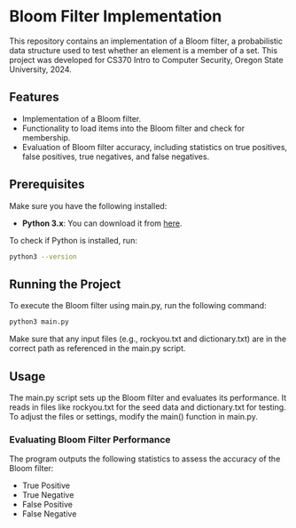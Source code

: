 # Bloom Filter Implementation

This repository contains an implementation of a Bloom filter, a probabilistic data structure used to test whether an element is a member of a set. This project was developed for CS370 Intro to Computer Security, Oregon State University, 2024.

## Features

- Implementation of a Bloom filter.
- Functionality to load items into the Bloom filter and check for membership.
- Evaluation of Bloom filter accuracy, including statistics on true positives, false positives, true negatives, and false negatives.

## Prerequisites

Make sure you have the following installed:

- **Python 3.x**: You can download it from [here](https://www.python.org/downloads/).

To check if Python is installed, run:

```bash
python3 --version
```

## Running the Project

To execute the Bloom filter using main.py, run the following command:
```bash
python3 main.py
```

Make sure that any input files (e.g., rockyou.txt and dictionary.txt) are in the correct path as referenced in the main.py script.

## Usage

The main.py script sets up the Bloom filter and evaluates its performance. It reads in files like rockyou.txt for the seed data and dictionary.txt for testing. To adjust the files or settings, modify the main() function in main.py.

### Evaluating Bloom Filter Performance

The program outputs the following statistics to assess the accuracy of the Bloom filter:

* True Positive
* True Negative
* False Positive
* False Negative
